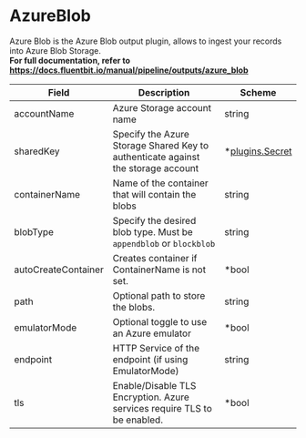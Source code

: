 # AzureBlob

Azure Blob is the Azure Blob output plugin, allows to ingest your records into Azure Blob Storage. <br /> **For full documentation, refer to https://docs.fluentbit.io/manual/pipeline/outputs/azure_blob**


| Field | Description | Scheme |
| ----- | ----------- | ------ |
| accountName | Azure Storage account name | string |
| sharedKey | Specify the Azure Storage Shared Key to authenticate against the storage account | *[plugins.Secret](../secret.md) |
| containerName | Name of the container that will contain the blobs | string |
| blobType | Specify the desired blob type. Must be `appendblob` or `blockblob` | string |
| autoCreateContainer | Creates container if ContainerName is not set. | *bool |
| path | Optional path to store the blobs. | string |
| emulatorMode | Optional toggle to use an Azure emulator | *bool |
| endpoint | HTTP Service of the endpoint (if using EmulatorMode) | string |
| tls | Enable/Disable TLS Encryption. Azure services require TLS to be enabled. | *bool |
